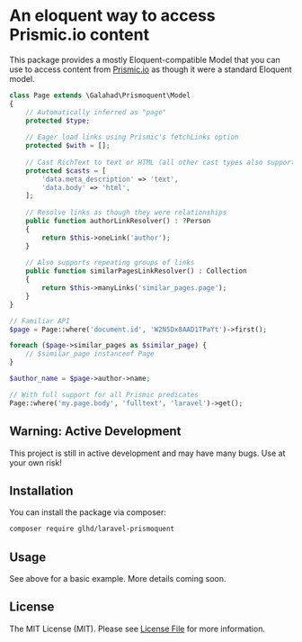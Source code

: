 # An eloquent way to access Prismic.io content

This package provides a mostly Eloquent-compatible Model that you can use to access
content from [Prismic.io](https://prismic.io) as though it were a standard Eloquent model. 

```php
class Page extends \Galahad\Prismoquent\Model
{
	// Automatically inferred as "page"
	protected $type;
	
	// Eager load links using Prismic's fetchLinks option
	protected $with = [];
	
	// Cast RichText to text or HTML (all other cast types also supported)
	protected $casts = [
		'data.meta_description' => 'text',
		'data.body' => 'html',
	];
	
	// Resolve links as though they were relationships
	public function authorLinkResolver() : ?Person
	{
		return $this->oneLink('author');
	}
	
	// Also supports repeating groups of links
	public function similarPagesLinkResolver() : Collection
	{
		return $this->manyLinks('similar_pages.page');
	}
}

// Familiar API
$page = Page::where('document.id', 'W2N5Dx8AAD1TPaYt')->first();

foreach ($page->similar_pages as $similar_page) {
	// $similar_page instanceof Page
}

$author_name = $page->author->name;

// With full support for all Prismic predicates
Page::where('my.page.body', 'fulltext', 'laravel')->get();
```

## Warning: Active Development

This project is still in active development and may have many bugs. Use at your own risk!

## Installation

You can install the package via composer:
``` bash
composer require glhd/laravel-prismoquent
```

## Usage

See above for a basic example. More details coming soon.

## License

The MIT License (MIT). Please see [License File](LICENSE.md) for more information.
